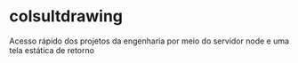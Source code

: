 # colsultdrawing
Acesso rápido dos projetos da engenharia por meio do servidor node e uma tela estática de retorno
